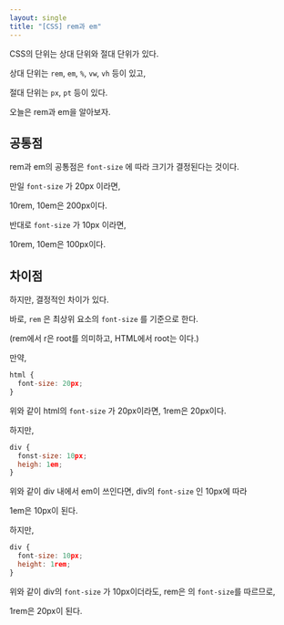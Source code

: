 ```yaml
---
layout: single
title: "[CSS] rem과 em"
---
```


CSS의 단위는 상대 단위와 절대 단위가 있다.

상대 단위는 `rem`, `em`, `%`, `vw`, `vh` 등이 있고,

절대 단위는 `px`, `pt` 등이 있다.

오늘은 rem과 em을 알아보자.

## 공통점

rem과 em의 공통점은 `font-size` 에 따라 크기가 결정된다는 것이다.

만일 `font-size` 가 20px 이라면,

10rem, 10em은 200px이다.

반대로 `font-size` 가 10px 이라면,

10rem, 10em은 100px이다.

## 차이점

하지만, 결정적인 차이가 있다.

바로, `rem` 은 최상위 요소의 `font-size` 를 기준으로 한다.

(rem에서 r은 root를 의미하고, HTML에서 root는 <html>이다.)

만약,

```jsx
html {
  font-size: 20px;
}
```

위와 같이 html의 `font-size` 가 20px이라면, 1rem은 20px이다.

하지만,

```jsx
div {
  fonst-size: 10px;
  heigh: 1em;
}
```

위와 같이 div 내에서 em이 쓰인다면, div의 `font-size` 인 10px에 따라

1em은 10px이 된다.

하지만,

```jsx
div {
  font-size: 10px;
  height: 1rem;
}
```

위와 같이 div의 `font-size` 가 10px이더라도, rem은 <html>의 `font-size`를 따르므로,

1rem은 20px이 된다.
